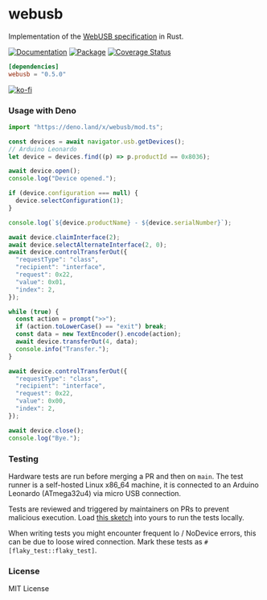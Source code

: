 # webusb

Implementation of the [WebUSB specification](https://wicg.github.io/webusb/) in
Rust.

[![Documentation](https://docs.rs/webusb/badge.svg)](https://docs.rs/webusb)
[![Package](https://img.shields.io/crates/v/webusb.svg)](https://crates.io/crates/webusb)
[![Coverage Status](https://coveralls.io/repos/github/littledivy/webusb/badge.svg)](https://coveralls.io/github/littledivy/webusb)

```toml
[dependencies]
webusb = "0.5.0"
```

[![ko-fi](https://ko-fi.com/img/githubbutton_sm.svg)](https://ko-fi.com/X8X4Y6IZ)

### Usage with Deno

```typescript
import "https://deno.land/x/webusb/mod.ts";

const devices = await navigator.usb.getDevices();
// Arduino Leonardo
let device = devices.find((p) => p.productId == 0x8036);

await device.open();
console.log("Device opened.");

if (device.configuration === null) {
  device.selectConfiguration(1);
}

console.log(`${device.productName} - ${device.serialNumber}`);

await device.claimInterface(2);
await device.selectAlternateInterface(2, 0);
await device.controlTransferOut({
  "requestType": "class",
  "recipient": "interface",
  "request": 0x22,
  "value": 0x01,
  "index": 2,
});

while (true) {
  const action = prompt(">>");
  if (action.toLowerCase() == "exit") break;
  const data = new TextEncoder().encode(action);
  await device.transferOut(4, data);
  console.info("Transfer.");
}

await device.controlTransferOut({
  "requestType": "class",
  "recipient": "interface",
  "request": 0x22,
  "value": 0x00,
  "index": 2,
});

await device.close();
console.log("Bye.");
```

### Testing

Hardware tests are run before merging a PR and then on `main`. The test runner
is a self-hosted Linux x86_64 machine, it is connected to an Arduino Leonardo
(ATmega32u4) via micro USB connection.

Tests are reviewed and triggered by maintainers on PRs to prevent malicious
execution. Load
[this sketch](https://github.com/webusb/arduino/blob/gh-pages/demos/console/sketch/sketch.ino)
into yours to run the tests locally.

When writing tests you might encounter frequent Io / NoDevice errors, this can
be due to loose wired connection. Mark these tests as
`#[flaky_test::flaky_test]`.

### License

MIT License
